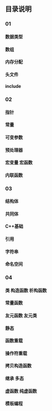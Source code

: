 ## 目录说明

### 01

#### 数据类型
#### 数组
#### 内存分配

#### 头文件

#### include

### 02

#### 指针

#### 常量

#### 可变参数

#### 预处理器

#### 宏变量 宏函数

#### 内联函数

### 03

#### 结构体

#### 共同体

#### C++基础

#### 引用

#### 字符串

#### 命名空间

### 04

#### 类 构造函数 析构函数

#### 常量函数

#### 友元函数 友元类

#### 静态

#### 函数重载 

#### 操作符重载

#### 拷贝构造函数

#### 继承 多态

#### 虚函数 纯虚函数

#### 模板编程